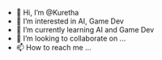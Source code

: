 - 👋 Hi, I’m @Kuretha
- 👀 I’m interested in AI, Game Dev
- 🌱 I’m currently learning AI and Game Dev
- 💞️ I’m looking to collaborate on ...
- 📫 How to reach me ...

<!---
Kuretha/Kuretha is a ✨ special ✨ repository because its `README.md` (this file) appears on your GitHub profile.
You can click the Preview link to take a look at your changes.
--->
